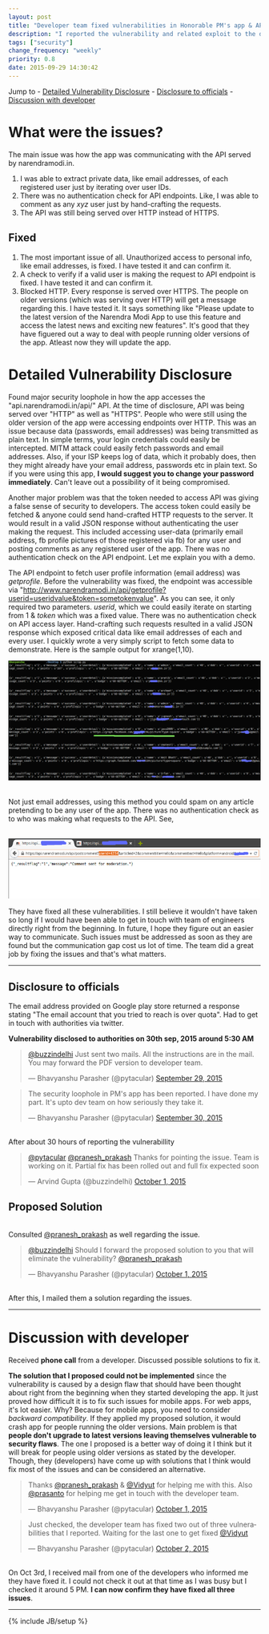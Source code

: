 ```yaml
---
layout: post
title: "Developer team fixed vulnerabilities in Honorable PM's app & API"
description: "I reported the vulnerability and related exploit to the developer team. Discussed solutions and they have finally fixed the issues."
tags: ["security"]
change_frequency: "weekly"
priority: 0.8
date: 2015-09-29 14:30:42
---
```


Jump to - <a href="#detailed-vulnerability-disclosure">Detailed Vulnerability Disclosure</a> - <a href="disclosure-to-officials">Disclosure to officials</a> - <a href="#discussion-with-developer">Discussion with developer</a>

# What were the issues?

The main issue was how the app was communicating with the API served by narendramodi.in.

1. I was able to extract private data, like email addresses, of each registered user just by iterating over user IDs.  
2. There was no authentication check for API endpoints. Like, I was able to comment as any *xyz* user  just by  hand-crafting the requests.
3. The API was still being served over HTTP instead of HTTPS.

## Fixed

1. The most important issue of all. Unauthorized access to personal info, like email addresses, is fixed. I have tested it and can confirm it.
2. A check to verify if a valid user is making the request to API endpoint is fixed. I have tested it and can confirm it.
3. Blocked HTTP. Every response is served over HTTPS. The people on older versions (which was serving over HTTP) will get a message regarding this. I have tested it. It says something like "Please update to the latest version of the Narendra Modi App to use this feature and access the latest news and exciting new features". It's good that they have figuered out a way to deal with people running older versions of the app. Atleast now they will update the app.

# Detailed Vulnerability Disclosure

Found major security loophole in how the app accesses the  "api.narendramodi.in/api/" API. At the time of disclosure, API was being served over "HTTP" as well as "HTTPS". People who were still using the older version of the app were accessing endpoints over HTTP. This was an issue because data (passwords, email addresses) was being transmitted as plain text. In simple terms, your login credentials could easily be intercepted. MITM attack could easily fetch passwords and email addresses. Also, if your ISP keeps log of data, which it probably does, then they might already have your email address, passwords etc in plain text. So if you were using this app, **I would suggest you to change your password immediately**. Can't leave out a possibility of it being compromised.

Another major problem was that the token needed to access API was giving a false sense of security to developers. The access token could easily be fetched & anyone could send hand-crafted HTTP requests to the server. It would result in a valid JSON response without authenticating the user making the request. This included accessing user-data (primarily email address, fb profile pictures of those registered via fb) for any user and posting comments as any registered user of the app. There was no authentication check on the API endpoint. Let me explain you with a demo.

The API endpoint to fetch user profile information (email address) was *getprofile*. Before the vulnerability was fixed, the endpoint was accessible via "http://www.narendramodi.in/api/getprofile?userid=useridvalue&token=sometokenvalue". As you can see, it only required two parameters. *userid*, which we could easily iterate on starting from 1 & *token* which was a fixed value. There was no authentication check on API access layer. Hand-crafting such requests resulted in a valid JSON response which exposed critical data like email addresses of each and every user. I quickly wrote a very simply script to fetch some data to demonstrate. Here is the sample output for xrange(1,10).

<img src="/assets/imags/security/exploit.png" alt="Exploits" />

<br>Not just email addresses, using this method you could spam on any article pretending to be any user of the app. There was no authentication check as to who was making what requests to the API. See,

<br><img src="/assets/imags/security/vuln_req2.png" alt="Exploits" /><br>

They have fixed all these vulnerabilities. I still believe it wouldn't have taken so long if I would have been able to get in touch with team of engineers directly right from the beginning. In future, I hope they figure out an easier way to communicate. Such issues must be addressed as soon as they are found but the communication gap cost us lot of time. The team did a great job by fixing the issues and that's what matters.

<hr>

## Disclosure to officials

The email address provided on Google play store returned a response stating "The email account that you tried to reach is over quota". Had to get in touch with authorities via twitter.

**Vulnerability disclosed to authorities on 30th sep, 2015 around 5:30 AM**

<blockquote class="twitter-tweet" lang="en"><p lang="en" dir="ltr"><a href="https://twitter.com/buzzindelhi">@buzzindelhi</a> Just sent two mails. All the instructions are in the mail. You may forward the PDF version to developer team.</p>&mdash; Bhavyanshu Parasher (@pytacular) <a href="https://twitter.com/pytacular/status/649010243796504576">September 29, 2015</a></blockquote>

<blockquote class="twitter-tweet" lang="en"><p lang="en" dir="ltr">The security loophole in PM&#39;s app has been reported. I have done my part. It&#39;s upto dev team on how seriously they take it.</p>&mdash; Bhavyanshu Parasher (@pytacular) <a href="https://twitter.com/pytacular/status/649028325671727104">September 30, 2015</a></blockquote>

<br> After about 30 hours of reporting the vulnerabillity

<blockquote class="twitter-tweet" data-conversation="none" lang="en"><p lang="en" dir="ltr"><a href="https://twitter.com/pytacular">@pytacular</a> <a href="https://twitter.com/pranesh_prakash">@pranesh_prakash</a> Thanks for pointing the issue. Team is working on it. Partial fix has been rolled out and full fix expected soon</p>&mdash; Arvind Gupta (@buzzindelhi) <a href="https://twitter.com/buzzindelhi/status/649403115267993602">October 1, 2015</a></blockquote>

## Proposed Solution

<br>Consulted [@pranesh_prakash](https://twitter.com/pranesh_prakash) as well regarding the issue.

<blockquote class="twitter-tweet" lang="en"><p lang="en" dir="ltr"><a href="https://twitter.com/buzzindelhi">@buzzindelhi</a>  Should I forward the proposed solution to you that will eliminate the vulnerability?  <a href="https://twitter.com/pranesh_prakash">@pranesh_prakash</a></p>&mdash; Bhavyanshu Parasher (@pytacular) <a href="https://twitter.com/pytacular/status/649460681880678400">October 1, 2015</a></blockquote>

<br>After this, I mailed them a solution regarding the issues.

<hr>

# Discussion with developer

Received **phone call** from a developer. Discussed possible solutions to fix it.

**The solution that I proposed could not be implemented** since the vulnerability is caused by a design flaw that should have been thought about right from the beginning when they started developing the app. It just proved how difficult it is to fix such issues for mobile apps. For web apps, it's lot easier. Why? Because for mobile apps, you need to consider *backward compatibility*. If they applied my proposed solution, it would crash app for people running the older versions. Main problem is that **people don't upgrade to latest versions leaving themselves vulnerable to security flaws**. The one I proposed is a better way of doing it I think but it will break for people using older versions as stated by the developer. Though, they (developers) have come up with solutions that I think would fix most of the issues and can be considered an alternative.

<blockquote class="twitter-tweet" lang="en"><p lang="en" dir="ltr">Thanks <a href="https://twitter.com/pranesh_prakash">@pranesh_prakash</a> &amp; <a href="https://twitter.com/Vidyut">@Vidyut</a> for helping me with this. Also <a href="https://twitter.com/prasanto">@prasanto</a> for helping me get in touch with the developer team.</p>&mdash; Bhavyanshu Parasher (@pytacular) <a href="https://twitter.com/pytacular/status/649597197156089856">October 1, 2015</a></blockquote>

<blockquote class="twitter-tweet" data-conversation="none" lang="en"><p lang="en" dir="ltr">Just checked, the developer team has fixed two out of three vulnerabilities that I reported. Waiting for the last one to get fixed <a href="https://twitter.com/Vidyut">@Vidyut</a></p>&mdash; Bhavyanshu Parasher (@pytacular) <a href="https://twitter.com/pytacular/status/649999984343953408">October 2, 2015</a></blockquote>
<script async src="//platform.twitter.com/widgets.js" charset="utf-8"></script>

<br> On Oct 3rd, I received mail from one of the developers who informed me they have fixed it. I could not check it out at that time as I was busy but I checked it around 5 PM. **I can now confirm they have fixed all three issues**.

<hr>

<script async src="//platform.twitter.com/widgets.js" charset="utf-8"></script>
{% include JB/setup %}
